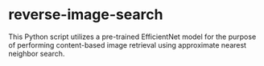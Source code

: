 # reverse-image-search
This Python script utilizes a pre-trained EfficientNet model for the purpose of performing content-based image retrieval using approximate nearest neighbor search.
